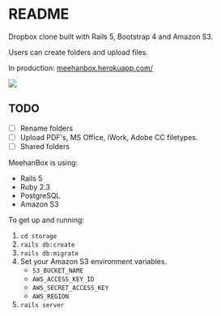 # README

Dropbox clone built with Rails 5, Bootstrap 4 and Amazon S3. 

Users can create folders and upload files.

In production: [meehanbox.herokuapp.com/](http://meehanbox.herokuapp.com/)

![](http://tom-meehan.com/wp-content/uploads/2017/02/MeehanBoxScreen.jpg)


## TODO 

- [ ] Rename folders
- [ ] Upload PDF's, MS Office, iWork, Adobe CC filetypes.
- [ ] Shared folders

MeehanBox is using: 

- Rails 5
- Ruby 2.3
- PostgreSQL 
- Amazon S3

To get up and running: 

1. `cd storage`
2. `rails db:create`
3. `rails db:migrate`
4. Set your Amazon S3 environment variables. 
	- `S3_BUCKET_NAME`
	- `AWS_ACCESS_KEY_ID`
	- `AWS_SECRET_ACCESS_KEY`
	- `AWS_REGION`
5. `rails server`




